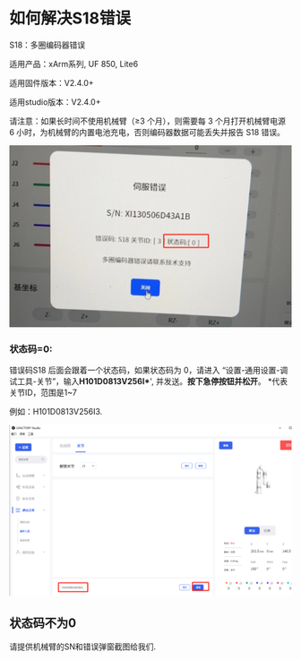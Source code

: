 
# 如何解决S18错误

S18：多圈编码器错误

适用产品：xArm系列, UF 850, Lite6

适用固件版本：V2.4.0+

适用studio版本：V2.4.0+

请注意：如果长时间不使用机械臂（≥3 个月），则需要每 3 个月打开机械臂电源 6 小时，为机械臂的内置电池充电，否则编码器数据可能丢失并报告 S18 错误。


![](../assets/S18.png)




### 状态码=0:

错误码S18 后面会跟着一个状态码，如果状态码为 0，请进入 “设置-通用设置-调试工具-关节”，输入**H101D0813V256I\***', 并发送。__按下急停按钮并松开__。  *代表关节ID，范围是1~7



例如：H101D0813V256I3.

![](../assets/S18-2.png)

## 状态码不为0

请提供机械臂的SN和错误弹窗截图给我们.
